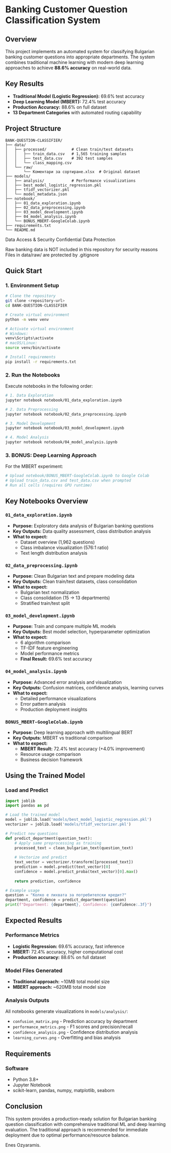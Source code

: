 # Banking Customer Question Classification System

##  Overview

This project implements an automated system for classifying Bulgarian banking customer questions into appropriate departments. The system combines traditional machine learning with modern deep learning approaches to achieve **88.6% accuracy** on real-world data.

##  Key Results

- **Traditional Model (Logistic Regression):** 69.6% test accuracy
- **Deep Learning Model (MBERT):** 72.4% test accuracy  
- **Production Accuracy:** 88.6% on full dataset
- **13 Department Categories** with automated routing capability

##  Project Structure

```
BANK-QUESTION-CLASSIFIER/
├── data/
│   ├── processed/           # Clean train/test datasets
│   │   ├── train_data.csv   # 1,565 training samples
│   │   ├── test_data.csv    # 392 test samples
│   │   └── class_mapping.csv
│   └── raw/
│       └── Коментари за сортиране.xlsx  # Original dataset
├── models/
│   ├── analysis/            # Performance visualizations
│   ├── best_model_logistic_regression.pkl
│   ├── tfidf_vectorizer.pkl
│   └── model_metadata.json
├── notebook/
│   ├── 01_data_exploration.ipynb
│   ├── 02_data_preprocessing.ipynb  
│   ├── 03_model_development.ipynb
│   ├── 04_model_analysis.ipynb
│   └── BONUS_MBERT-GoogleColab.ipynb
├── requirements.txt
└── README.md
```

Data Access & Security
Confidential Data Protection

Raw banking data is NOT included in this repository for security reasons
Files in data/raw/ are protected by .gitignore


##  Quick Start

### 1. Environment Setup

```bash
# Clone the repository
git clone <repository-url>
cd BANK-QUESTION-CLASSIFIER

# Create virtual environment
python -m venv venv

# Activate virtual environment
# Windows:
venv\Scripts\activate
# macOS/Linux:
source venv/bin/activate

# Install requirements
pip install -r requirements.txt
```

### 2. Run the Notebooks

Execute notebooks in the following order:

```bash
# 1. Data Exploration
jupyter notebook notebook/01_data_exploration.ipynb

# 2. Data Preprocessing  
jupyter notebook notebook/02_data_preprocessing.ipynb

# 3. Model Development
jupyter notebook notebook/03_model_development.ipynb

# 4. Model Analysis
jupyter notebook notebook/04_model_analysis.ipynb
```

### 3. BONUS: Deep Learning Approach

For the MBERT experiment:
```bash
# Upload notebook/BONUS_MBERT-GoogleColab.ipynb to Google Colab
# Upload train_data.csv and test_data.csv when prompted
# Run all cells (requires GPU runtime)
```

##  Key Notebooks Overview

### `01_data_exploration.ipynb`
- **Purpose:** Exploratory data analysis of Bulgarian banking questions
- **Key Outputs:** Data quality assessment, class distribution analysis
- **What to expect:** 
  - Dataset overview (1,962 questions)
  - Class imbalance visualization (576:1 ratio)
  - Text length distribution analysis

### `02_data_preprocessing.ipynb`
- **Purpose:** Clean Bulgarian text and prepare modeling data
- **Key Outputs:** Clean train/test datasets, class consolidation
- **What to expect:**
  - Bulgarian text normalization
  - Class consolidation (15 → 13 departments)
  - Stratified train/test split

### `03_model_development.ipynb`
- **Purpose:** Train and compare multiple ML models
- **Key Outputs:** Best model selection, hyperparameter optimization
- **What to expect:**
  - 6 algorithm comparison
  - TF-IDF feature engineering
  - Model performance metrics
  - **Final Result:** 69.6% test accuracy

### `04_model_analysis.ipynb`
- **Purpose:** Advanced error analysis and visualization
- **Key Outputs:** Confusion matrices, confidence analysis, learning curves
- **What to expect:**
  - Detailed performance visualizations
  - Error pattern analysis
  - Production deployment insights

### `BONUS_MBERT-GoogleColab.ipynb` 
- **Purpose:** Deep learning approach with multilingual BERT
- **Key Outputs:** MBERT vs traditional comparison
- **What to expect:**
  - **MBERT Result:** 72.4% test accuracy (+4.0% improvement)
  - Resource usage comparison
  - Business decision framework

##  Using the Trained Model

### Load and Predict

```python
import joblib
import pandas as pd

# Load the trained model
model = joblib.load('models/best_model_logistic_regression.pkl')
vectorizer = joblib.load('models/tfidf_vectorizer.pkl')

# Predict new questions
def predict_department(question_text):
    # Apply same preprocessing as training
    processed_text = clean_bulgarian_text(question_text)
    
    # Vectorize and predict
    text_vector = vectorizer.transform([processed_text])
    prediction = model.predict(text_vector)[0]
    confidence = model.predict_proba(text_vector)[0].max()
    
    return prediction, confidence

# Example usage
question = "Колко е лихвата за потребителски кредит?"
department, confidence = predict_department(question)
print(f"Department: {department}, Confidence: {confidence:.3f}")
```

##  Expected Results

### Performance Metrics
- **Logistic Regression:** 69.6% accuracy, fast inference
- **MBERT:** 72.4% accuracy, higher computational cost
- **Production accuracy:** 88.6% on full dataset

### Model Files Generated
- **Traditional approach:** ~10MB total model size
- **MBERT approach:** ~620MB total model size

### Analysis Outputs
All notebooks generate visualizations in `models/analysis/`:
- `confusion_matrix.png` - Prediction accuracy by department  
- `performance_metrics.png` - F1 scores and precision/recall
- `confidence_analysis.png` - Confidence distribution analysis
- `learning_curves.png` - Overfitting and bias analysis

##  Requirements

### Software
- Python 3.8+
- Jupyter Notebook
- scikit-learn, pandas, numpy, matplotlib, seaborn

##  Conclusion

This system provides a production-ready solution for Bulgarian banking question classification with comprehensive traditional ML and deep learning evaluation. The traditional approach is recommended for immediate deployment due to optimal performance/resource balance.

Enes Ozyaramis.